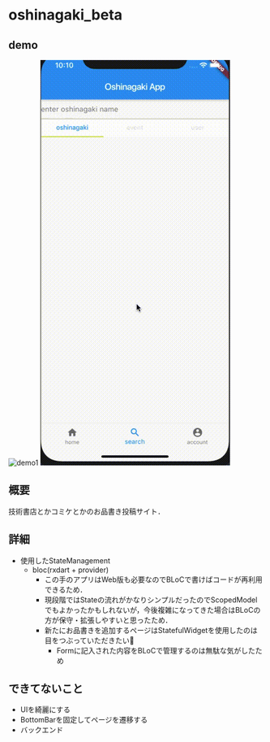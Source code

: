 # oshinagaki_beta
## demo
![demo1](./gif/home_account.gif)
![demo2](./gif/search.gif)
## 概要
技術書店とかコミケとかのお品書き投稿サイト．

## 詳細
- 使用したStateManagement
  - bloc(rxdart + provider)
    - この手のアプリはWeb版も必要なのでBLoCで書けばコードが再利用できるため．
    - 現段階ではStateの流れがかなりシンプルだったのでScopedModelでもよかったかもしれないが，今後複雑になってきた場合はBLoCの方が保守・拡張しやすいと思ったため．
    - 新たにお品書きを追加するページはStatefulWidgetを使用したのは目をつぶっていただきたい:bow:
      - Formに記入された内容をBLoCで管理するのは無駄な気がしたため

## できてないこと
- UIを綺麗にする
- BottomBarを固定してページを遷移する
- バックエンド
